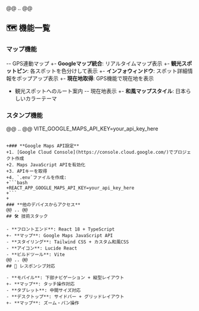 @@ .. @@
 ## 🗺️ 機能一覧

 ### **マップ機能**
-- GPS連動マップ
+- **Googleマップ統合**: リアルタイムマップ表示
+- **観光スポットピン**: 各スポットを色分けして表示
+- **インフォウィンドウ**: スポット詳細情報をポップアップ表示
+- **現在地取得**: GPS機能で現在地を表示
 - 観光スポットへのルート案内
-- 現在地表示
+- **和風マップスタイル**: 日本らしいカラーテーマ

 ### **スタンプ機能**
@@ .. @@
VITE_GOOGLE_MAPS_API_KEY=your_api_key_here
 ```

+### **Google Maps API設定**
+1. [Google Cloud Console](https://console.cloud.google.com/)でプロジェクト作成
+2. Maps JavaScript APIを有効化
+3. APIキーを取得
+4. `.env`ファイルを作成:
+```bash
+REACT_APP_GOOGLE_MAPS_API_KEY=your_api_key_here
+```
+
 ### **他のデバイスからアクセス**
@@ .. @@
 ## 🛠️ 技術スタック

 - **フロントエンド**: React 18 + TypeScript
+- **マップ**: Google Maps JavaScript API
 - **スタイリング**: Tailwind CSS + カスタム和風CSS
 - **アイコン**: Lucide React
 - **ビルドツール**: Vite
@@ .. @@
 ## 📱 レスポンシブ対応

 - **モバイル**: 下部ナビゲーション + 縦型レイアウト
+- **マップ**: タッチ操作対応
 - **タブレット**: 中間サイズ対応
 - **デスクトップ**: サイドバー + グリッドレイアウト
+- **マップ**: ズーム・パン操作